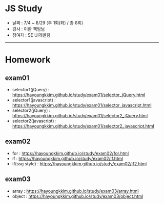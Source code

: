 # JS Study

- 날짜 : 7/4 ~ 8/29 (주 1회(화) / 총 8회)
- 강사 : 이환 책임님
- 참여자 : SE UI개발팀

----

# Homework

## exam01

- selector1(jQuery) : https://hayoungkkim.github.io/study/exam01/selector_jQuery.html
- selector1(javascript) : https://hayoungkkim.github.io/study/exam01/selector_javascript.html
- selector2(jQuery) : https://hayoungkkim.github.io/study/exam01/selector2_jQuery.html
- selector2(javascript) : https://hayoungkkim.github.io/study/exam01/selector2_javascript.html

## exam02
- for : https://hayoungkkim.github.io/study/exam02/for.html
- if : https://hayoungkkim.github.io/study/exam02/if.html
- if(ssg style) : https://hayoungkkim.github.io/study/exam02/if2.html

## exam03
- array : https://hayoungkkim.github.io/study/exam03/array.html
- object : https://hayoungkkim.github.io/study/exam03/object.html
